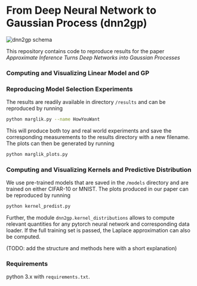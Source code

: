 # From Deep Neural Network to Gaussian Process (dnn2gp)
![dnn2gp schema](https://github.com/team-approx-bayes/dnn2gp/blob/master/figures/dnn2gp_schema.png)

This repository contains code to reproduce results for the paper *Approximate Inference Turns Deep Networks into Gaussian Processes*

### Computing and Visualizing Linear Model and GP

### Reproducing Model Selection Experiments

The results are readily available in directory `/results` and can be reproduced by running
```bash
python marglik.py --name HowYouWant
```

This will produce both toy and real world experiments and save the corresponding measurements
to the results directory with a new filename. The plots can then be generated by running
```bash
python marglik_plots.py
```

### Computing and Visualizing Kernels and Predictive Distribution

We use pre-trained models that are saved in the `/models` directory and are trained on 
either CIFAR-10 or MNIST. The plots produced in our paper can be reproduced by running
```bash
python kernel_predist.py
```
Further, the module `dnn2gp.kernel_distributions` allows to compute relevant quantities
for any pytorch neural network and corresponding data loader. If the full training set is
passed, the Laplace approximation can also be computed.

(TODO: add the structure and methods here with a short explanation)

### Requirements

python 3.x with `requirements.txt`.

